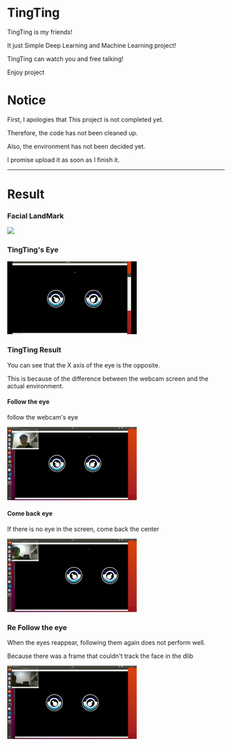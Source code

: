 # TingTing

TingTing is my friends!

It just Simple Deep Learning and Machine Learning project!

TingTing can watch you and free talking!

Enjoy project


# Notice

First, I apologies that This project is not completed yet.

Therefore, the code has not been cleaned up.

Also, the environment has not been decided yet.

I promise upload it as soon as I finish it.

---

# Result

### Facial LandMark

<img src="./_Test/FacialLandMark.gif" width="300"/>


### TingTing's Eye


<img src="./_Test/TingTing.gif" width="300"/>


### TingTing Result

You can see that the X axis of the eye is the opposite.

This is because of the difference between the webcam screen and the actual environment.

#### Follow the eye

follow the webcam's eye

<img src="./_Test/FollowEye.gif" width="300"/>

#### Come back eye

If there is no eye in the screen, come back the center

<img src="./_Test/CombackEye.gif" width="300"/>

### Re Follow the eye

When the eyes reappear, following them again does not perform well.

Because there was a frame that couldn't track the face in the dlib

<img src="./_Test/ReFollowEye.gif" width="300"/>
